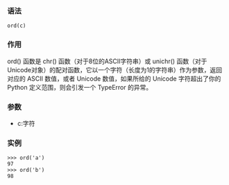 ### 语法

```
ord(c)
```

### 作用

ord\(\) 函数是 chr\(\) 函数（对于8位的ASCII字符串）或 unichr\(\) 函数（对于Unicode对象）的配对函数，它以一个字符（长度为1的字符串）作为参数，返回对应的 ASCII 数值，或者 Unicode 数值，如果所给的 Unicode 字符超出了你的 Python 定义范围，则会引发一个 TypeError 的异常。

### 参数

* c:字符

### 实例

```
>>> ord('a')
97
>>> ord('b')
98
```



